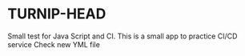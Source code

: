 # TURNIP-HEAD
Small test for Java Script and CI. This is a small app to practice CI/CD service
Check new YML file

